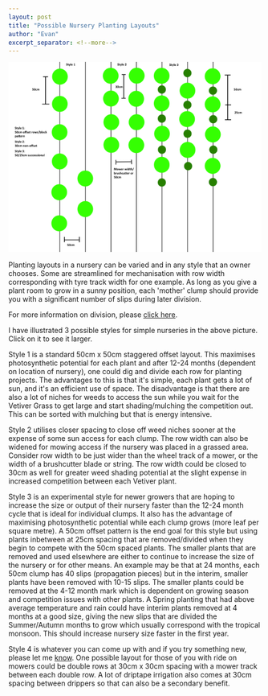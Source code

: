 ```yaml
---
layout: post
title: "Possible Nursery Planting Layouts"
author: "Evan"
excerpt_separator: <!--more-->
---
```

[![alt text](/assets/img/thumbs/planting.png "Layouts")](/assets/img/planting.png)

<!--more-->

Planting layouts in a nursery can be varied and in any style that an owner chooses. Some are streamlined for mechanisation with row width corresponding with tyre track width for one example. As long as you give a plant room to grow in a sunny position, each 'mother' clump should provide you with a significant number of slips during later division.

For more information on division, please [click here](/prop).

I have illustrated 3 possible styles for simple nurseries in the above picture. Click on it to see it larger.

Style 1 is a standard 50cm x 50cm staggered offset layout. This maximises photosynthetic potential for each plant and after 12-24 months (dependent on location of nursery), one could dig and divide each row for planting projects. The advantages to this is that it's simple, each plant gets a lot of sun, and it's an efficient use of space. The disadvantage is that there are also a lot of niches for weeds to access the sun while you wait for the Vetiver Grass to get large and start shading/mulching the competition out. This can be sorted with mulching but that is energy intensive.

Style 2 utilises closer spacing to close off weed niches sooner at the expense of some sun access for each clump. The row width can also be widened for mowing access if the nursery was placed in a grassed area. Consider row width to be just wider than the wheel track of a mower, or the width of a brushcutter blade or string. The row width could be closed to 30cm as well for greater weed shading potential at the slight expense in increased competition between each Vetiver plant.

Style 3 is an experimental style for newer growers that are hoping to increase the size or output of their nursery faster than the 12-24 month cycle that is ideal for individual clumps. It also has the advantage of maximising photosynthetic potential while each clump grows (more leaf per square metre). A 50cm offset pattern is the end goal for this style but using plants inbetween at 25cm spacing that are removed/divided when they begin to compete with the 50cm spaced plants. The smaller plants that are removed and used elsewhere are either to continue to increase the size of the nursery or for other means. An example may be that at 24 months, each 50cm clump has 40 slips (propagation pieces) but in the interim, smaller plants have been removed with 10-15 slips. The smaller plants could be removed at the 4-12 month mark which is dependent on growing season and competition issues with other plants. A Spring planting that had above average temperature and rain could have interim plants removed at 4 months at a good size, giving the new slips that are divided the Summer/Autumn months to grow which usually correspond with the tropical monsoon. This should increase nursery size faster in the first year.

Style 4 is whatever you can come up with and if you try something new, please let me [know](/contact). One possible layout for those of you with ride on mowers could be double rows at 30cm x 30cm spacing with a mower track between each double row. A lot of driptape irrigation also comes at 30cm spacing between drippers so that can also be a secondary benefit.